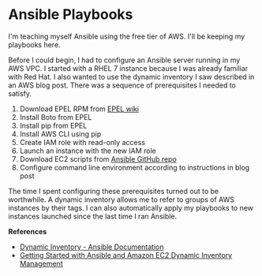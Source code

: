 # Ansible Playbooks

I'm teaching myself Ansible using the free tier of AWS. I'll be keeping my playbooks here.

Before I could begin, I had to configure an Ansible server running in my AWS VPC. I started with a RHEL 7 instance because I was already familiar with Red Hat. I also wanted to use the dynamic inventory I saw described in an AWS blog post. There was a sequence of prerequisites I needed to satisfy.

1. Download EPEL RPM from [EPEL wiki](https://fedoraproject.org/wiki/EPEL#How_can_I_use_these_extra_packages.3F)
1. Install Boto from EPEL
1. Install pip from EPEL
1. Install AWS CLI using pip
1. Create IAM role with read-only access
1. Launch an instance with the new IAM role
1. Download EC2 scripts from [Ansible GitHub repo](https://github.com/ansible/ansible)
1. Configure command line environment according to instructions in blog post

The time I spent configuring these prerequisites turned out to be worthwhile. A dynamic inventory allows me to refer to groups of AWS instances by their tags. I can also automatically apply my playbooks to new instances launched since the last time I ran Ansible.

**References**

* [Dynamic Inventory - Ansible Documentation](http://docs.ansible.com/ansible/intro_dynamic_inventory.html#example-aws-ec2-external-inventory-script)
* [Getting Started with Ansible and Amazon EC2 Dynamic Inventory Management](https://aws.amazon.com/blogs/apn/getting-started-with-ansible-and-dynamic-amazon-ec2-inventory-management/)
